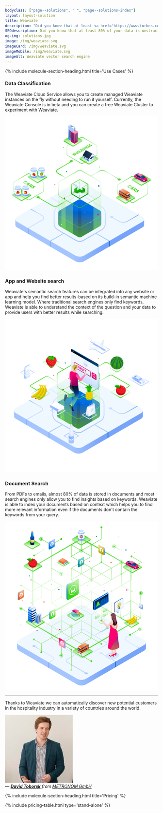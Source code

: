 ```yaml
---
bodyclass: ["page--solutions", " ", "page--solutions-index"]
layout: layout-solution
title: Weaviate
description: "Did you know that at least <a href='https://www.forbes.com/sites/forbestechcouncil/2019/01/29/the-80-blind-spot-are-you-ignoring-unstructured-organizational-data'>80% of your data is unstructured text</a>? Thanks to Weaviate's AI-based storage mechanism you can now search through these datasets with ease and on an enterprise worthy scale.<p><a class=\"button--cta\" type=\"submit\" href=\"mailto:hello@semi.technology\">Request a demo</a></p>"
SEOdescription: Did you know that at least 80% of your data is unstructured text? Thanks to Weaviate's AI-based storage mechanism you can now search through these datasets with ease and on an enterprise worthy scale.
og-img: solutions.jpg
image: /img/weaviate.svg
imageCard: /img/weaviate.svg
imageMobile: /img/weaviate.svg
imageAlt: Weaviate vector search engine
---
```


{% include molecule-section-heading.html
    title='Use Cases'
%}

<section class="layout layout--double">
    <div class="layout__column">
        <h3 class="space-header-column title-column">Data Classification</h3>
        <p>
            The Weaviate Cloud Service allows you to create managed Weaviate instances on the fly without needing to run it yourself. Currently, the Weaviate Console is in beta and you can create a free Weaviate Cluster to experiment with Weaviate.
        </p>
    </div>
    <div class="layout__column">
        <img src="/img/automatic-classification.svg"  alt="Weaviate automatic classification" />
    </div>
</section>

<section class="layout layout--double layout--double-reverse">
    <div class="layout__column">
        <h3 class="space-header-column title-column">App and Website search</h3>
        <p>
            Weaviate's semantic search features can be integrated into any website or app and help you find better results-based on its build-in semantic machine learning model. Where traditional search engines only find keywords, Weaviate is able to understand the context of the question and your data to provide users with better results while searching.
        </p>
    </div>
    <div class="layout__column">
        <img src="/img/semantic-search.svg" alt="Weaviate semantic search" />
    </div>
</section>

<section class="layout layout--double">
    <div class="layout__column">
        <h3 class="space-header-column title-column">Document Search</h3>
        <p>
            From PDFs to emails, almost 80% of data is stored in documents and most search engines only allow you to find insights based on keywords. Weaviate is able to index your documents based on context which helps you to find more relevant information even if the documents don't contain the keywords from your query.
        </p>
    </div>
    <div class="layout__column">
            <img src="/img/knowledge-representation.svg" alt="Weaviate Document Search" />
    </div>
</section>

<hr>

<section class="layout layout--single">
    <p class="quote__content">Thanks to Weaviate we can automatically discover new potential customers in the hospitality industry in a variety of countries around the world.</p>
    <div class="quote__author">
        <img src="/img/david.jpeg" alt="image of David Toborek" class="quote__img">
    </div>
    <div class="footer">— <cite><strong><a href="https://www.linkedin.com/in/david-toborek/" target="_blank">David
                    Toborek</a></strong> from <a href="https://www.linkedin.com/company/metronom-gmbh" target="_blank">METRONOM
                GmbH</a></cite></div>
</section>

{% include molecule-section-heading.html
    title='Pricing'
%}

{% include pricing-table.html
    type='stand-alone'
%}